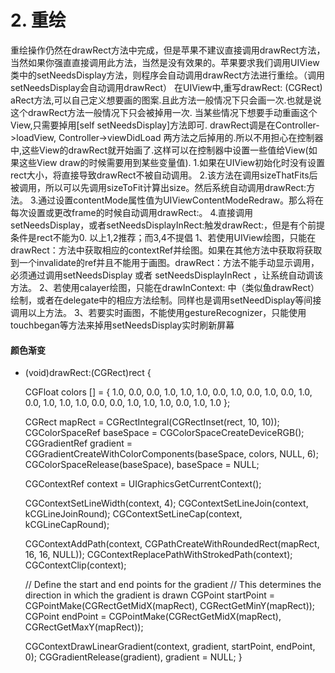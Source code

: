 # 2. 重绘
重绘操作仍然在drawRect方法中完成，但是苹果不建议直接调用drawRect方法，当然如果你强直直接调用此方法，当然是没有效果的。苹果要求我们调用UIView类中的setNeedsDisplay方法，则程序会自动调用drawRect方法进行重绘。（调用setNeedsDisplay会自动调用drawRect）
在UIView中,重写drawRect: (CGRect) aRect方法,可以自己定义想要画的图案.且此方法一般情况下只会画一次.也就是说这个drawRect方法一般情况下只会被掉用一次. 当某些情况下想要手动重画这个View,只需要掉用[self setNeedsDisplay]方法即可.
drawRect调是在Controller->loadView, Controller->viewDidLoad 两方法之后掉用的.所以不用担心在控制器中,这些View的drawRect就开始画了.这样可以在控制器中设置一些值给View(如果这些View draw的时候需要用到某些变量值).
1.如果在UIView初始化时没有设置rect大小，将直接导致drawRect不被自动调用。
2.该方法在调用sizeThatFits后被调用，所以可以先调用sizeToFit计算出size。然后系统自动调用drawRect:方法。
3.通过设置contentMode属性值为UIViewContentModeRedraw。那么将在每次设置或更改frame的时候自动调用drawRect:。
4.直接调用setNeedsDisplay，或者setNeedsDisplayInRect:触发drawRect:，但是有个前提条件是rect不能为0.
以上1,2推荐；而3,4不提倡
1、若使用UIView绘图，只能在drawRect：方法中获取相应的contextRef并绘图。如果在其他方法中获取将获取到一个invalidate的ref并且不能用于画图。drawRect：方法不能手动显示调用，必须通过调用setNeedsDisplay 或者 setNeedsDisplayInRect ，让系统自动调该方法。
2、若使用calayer绘图，只能在drawInContext: 中（类似鱼drawRect）绘制，或者在delegate中的相应方法绘制。同样也是调用setNeedDisplay等间接调用以上方法。
3、若要实时画图，不能使用gestureRecognizer，只能使用touchbegan等方法来掉用setNeedsDisplay实时刷新屏幕

#### 颜色渐变

- (void)drawRect:(CGRect)rect {
    
    CGFloat colors [] = {
        1.0, 0.0, 0.0, 1.0,
        1.0, 1.0, 0.0, 1.0,
        0.0, 1.0, 0.0, 1.0,
        0.0, 1.0, 1.0, 1.0,
        0.0, 0.0, 1.0, 1.0,
        1.0, 0.0, 1.0, 1.0
    };
    
    
    CGRect mapRect = CGRectIntegral(CGRectInset(rect, 10, 10));
    CGColorSpaceRef baseSpace = CGColorSpaceCreateDeviceRGB();
    CGGradientRef gradient = CGGradientCreateWithColorComponents(baseSpace, colors, NULL, 6);
    CGColorSpaceRelease(baseSpace), baseSpace = NULL;
    
    CGContextRef context = UIGraphicsGetCurrentContext();
    
    CGContextSetLineWidth(context, 4);
    CGContextSetLineJoin(context, kCGLineJoinRound);
    CGContextSetLineCap(context, kCGLineCapRound);
    
    CGContextAddPath(context, CGPathCreateWithRoundedRect(mapRect, 16, 16, NULL));
    CGContextReplacePathWithStrokedPath(context);
    CGContextClip(context);
    
    // Define the start and end points for the gradient
    // This determines the direction in which the gradient is drawn
    CGPoint startPoint = CGPointMake(CGRectGetMidX(mapRect), CGRectGetMinY(mapRect));
    CGPoint endPoint = CGPointMake(CGRectGetMidX(mapRect), CGRectGetMaxY(mapRect));
    
    CGContextDrawLinearGradient(context, gradient, startPoint, endPoint, 0);
    CGGradientRelease(gradient), gradient = NULL;
}


